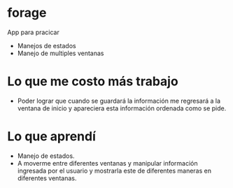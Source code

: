 # forage

App para pracicar 
- Manejos de estados
- Manejo de multiples ventanas 

# Lo que me costo más trabajo

- Poder lograr que cuando se guardará la información me regresará a la ventana de inicio y apareciera esta información ordenada como se pide.

# Lo que aprendí

- Manejo de estados.
- A moverme entre diferentes ventanas y manipular información ingresada por el usuario y mostrarla este de diferentes maneras en diferentes ventanas.





